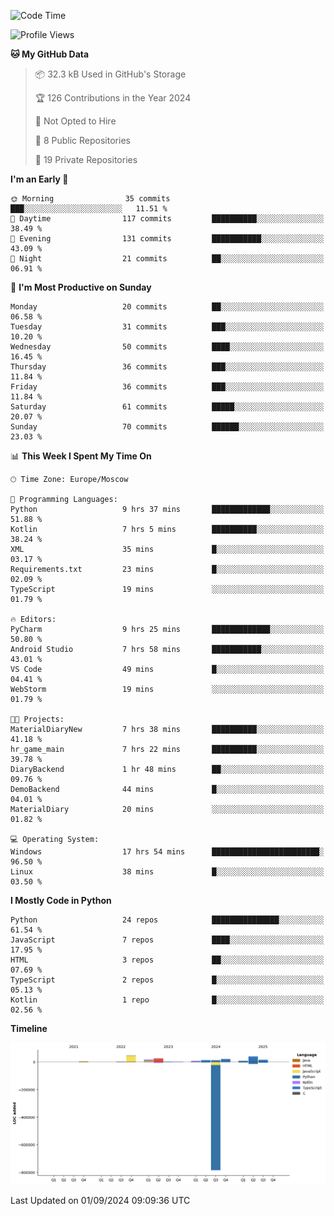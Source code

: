 <!--START_SECTION:waka-->
![Code Time](http://img.shields.io/badge/Code%20Time-498%20hrs%204%20mins-blue)

![Profile Views](http://img.shields.io/badge/Profile%20Views-9-blue)

**🐱 My GitHub Data** 

> 📦 32.3 kB Used in GitHub's Storage 
 > 
> 🏆 126 Contributions in the Year 2024
 > 
> 🚫 Not Opted to Hire
 > 
> 📜 8 Public Repositories 
 > 
> 🔑 19 Private Repositories 
 > 
**I'm an Early 🐤** 

```text
🌞 Morning                35 commits          ███░░░░░░░░░░░░░░░░░░░░░░   11.51 % 
🌆 Daytime                117 commits         ██████████░░░░░░░░░░░░░░░   38.49 % 
🌃 Evening                131 commits         ███████████░░░░░░░░░░░░░░   43.09 % 
🌙 Night                  21 commits          ██░░░░░░░░░░░░░░░░░░░░░░░   06.91 % 
```
📅 **I'm Most Productive on Sunday** 

```text
Monday                   20 commits          ██░░░░░░░░░░░░░░░░░░░░░░░   06.58 % 
Tuesday                  31 commits          ███░░░░░░░░░░░░░░░░░░░░░░   10.20 % 
Wednesday                50 commits          ████░░░░░░░░░░░░░░░░░░░░░   16.45 % 
Thursday                 36 commits          ███░░░░░░░░░░░░░░░░░░░░░░   11.84 % 
Friday                   36 commits          ███░░░░░░░░░░░░░░░░░░░░░░   11.84 % 
Saturday                 61 commits          █████░░░░░░░░░░░░░░░░░░░░   20.07 % 
Sunday                   70 commits          ██████░░░░░░░░░░░░░░░░░░░   23.03 % 
```


📊 **This Week I Spent My Time On** 

```text
🕑︎ Time Zone: Europe/Moscow

💬 Programming Languages: 
Python                   9 hrs 37 mins       █████████████░░░░░░░░░░░░   51.88 % 
Kotlin                   7 hrs 5 mins        ██████████░░░░░░░░░░░░░░░   38.24 % 
XML                      35 mins             █░░░░░░░░░░░░░░░░░░░░░░░░   03.17 % 
Requirements.txt         23 mins             █░░░░░░░░░░░░░░░░░░░░░░░░   02.09 % 
TypeScript               19 mins             ░░░░░░░░░░░░░░░░░░░░░░░░░   01.79 % 

🔥 Editors: 
PyCharm                  9 hrs 25 mins       █████████████░░░░░░░░░░░░   50.80 % 
Android Studio           7 hrs 58 mins       ███████████░░░░░░░░░░░░░░   43.01 % 
VS Code                  49 mins             █░░░░░░░░░░░░░░░░░░░░░░░░   04.41 % 
WebStorm                 19 mins             ░░░░░░░░░░░░░░░░░░░░░░░░░   01.79 % 

🐱‍💻 Projects: 
MaterialDiaryNew         7 hrs 38 mins       ██████████░░░░░░░░░░░░░░░   41.18 % 
hr_game_main             7 hrs 22 mins       ██████████░░░░░░░░░░░░░░░   39.78 % 
DiaryBackend             1 hr 48 mins        ██░░░░░░░░░░░░░░░░░░░░░░░   09.76 % 
DemoBackend              44 mins             █░░░░░░░░░░░░░░░░░░░░░░░░   04.01 % 
MaterialDiary            20 mins             ░░░░░░░░░░░░░░░░░░░░░░░░░   01.82 % 

💻 Operating System: 
Windows                  17 hrs 54 mins      ████████████████████████░   96.50 % 
Linux                    38 mins             █░░░░░░░░░░░░░░░░░░░░░░░░   03.50 % 
```

**I Mostly Code in Python** 

```text
Python                   24 repos            ███████████████░░░░░░░░░░   61.54 % 
JavaScript               7 repos             ████░░░░░░░░░░░░░░░░░░░░░   17.95 % 
HTML                     3 repos             ██░░░░░░░░░░░░░░░░░░░░░░░   07.69 % 
TypeScript               2 repos             █░░░░░░░░░░░░░░░░░░░░░░░░   05.13 % 
Kotlin                   1 repo              █░░░░░░░░░░░░░░░░░░░░░░░░   02.56 % 
```



**Timeline**

![Lines of Code chart](https://raw.githubusercontent.com/adlemx/adlemx/main/assets/bar_graph.png)


 Last Updated on 01/09/2024 09:09:36 UTC
<!--END_SECTION:waka-->
